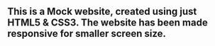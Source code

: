 ## This is a Mock website, created using just HTML5 & CSS3. The website has been made responsive for smaller screen size.
